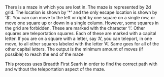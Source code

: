 There is a maze in which you are lost in. The maze is represented by 2d grid. The location is shown by '*' and the only escape location is shown by '$'. You can can move to the left or right by one square on a single row, or move one square up or down in a single column. However, some squares in the grid are forbidden. These are marked with the character ‘!’. Other squares are teleportation squares. Each of these are marked with a capital letter. If you are on a square with a letter, say ‘A’, you can teleport, in one move, to all other squares labeled with the letter ‘A’. Same goes for all of the other capital letters.  The output is the minimum amount of moves (if possible) to reach the end of the maze

This process uses Breadth First Searh in order to find the correct path with and without the teleportation aspect of the maze. 
